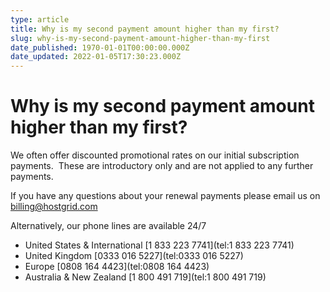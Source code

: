 ```yaml
---
type: article
title: Why is my second payment amount higher than my first?
slug: why-is-my-second-payment-amount-higher-than-my-first
date_published: 1970-01-01T00:00:00.000Z
date_updated: 2022-01-05T17:30:23.000Z
---
```


# Why is my second payment amount higher than my first?

We often offer discounted promotional rates on our initial subscription payments.  These are introductory only and are not applied to any further payments.

If you have any questions about your renewal payments please email us on [billing@hostgrid.com](mailto:billing@hostgrid.com?subject=%7B%7Bbrand.displayName%7D%7D%20Renewal%20Payment)

Alternatively, our phone lines are available 24/7

- United States & International [1 833 223 7741](tel:1 833 223 7741)
- United Kingdom [0333 016 5227](tel:0333 016 5227)
- Europe [0808 164 4423](tel:0808 164 4423)
- Australia & New Zealand [1 800 491 719](tel:1 800 491 719)